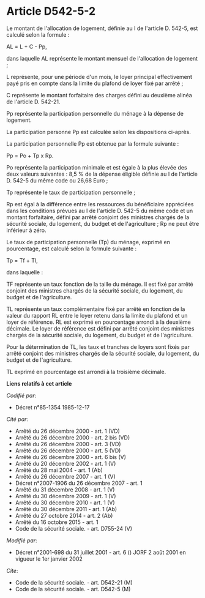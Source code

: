# Article D542-5-2

Le montant de l'allocation de logement, définie au I de l'article D. 542-5, est calculé selon la formule :

AL = L + C - Pp,

dans laquelle AL représente le montant mensuel de l'allocation de logement ;

L représente, pour une période d'un mois, le loyer principal effectivement payé pris en compte dans la limite du plafond de
loyer fixé par arrêté ;

C représente le montant forfaitaire des charges défini au deuxième alinéa de l'article D. 542-21.

Pp représente la participation personnelle du ménage à la dépense de logement.

La participation personne Pp est calculée selon les dispositions ci-après.

La participation personnelle Pp est obtenue par la formule suivante :

Pp = Po + Tp x Rp.

Po représente la participation minimale et est égale à la plus élevée des deux valeurs suivantes : 8,5 % de la dépense
éligible définie au I de l'article D. 542-5 du même code ou 26,68 Euro ;

Tp représente le taux de participation personnelle ;

Rp est égal à la différence entre les ressources du bénéficiaire appréciées dans les conditions prévues au I de l'article D.
542-5 du même code et un montant forfaitaire, défini par arrêté conjoint des ministres chargés de la sécurité sociale, du
logement, du budget et de l'agriculture ; Rp ne peut être inférieur à zéro.

Le taux de participation personnelle (Tp) du ménage, exprimé en pourcentage, est calculé selon la formule suivante :

Tp = Tf + Tl,

dans laquelle :

TF représente un taux fonction de la taille du ménage. Il est fixé par arrêté conjoint des ministres chargés de la sécurité
sociale, du logement, du budget et de l'agriculture.

TL représente un taux complémentaire fixé par arrêté en fonction de la valeur du rapport RL entre le loyer retenu dans la
limite du plafond et un loyer de référence. RL est exprimé en pourcentage arrondi à la deuxième décimale. Le loyer de
référence est défini par arrêté conjoint des ministres chargés de la sécurité sociale, du logement, du budget et de
l'agriculture.

Pour la détermination de TL, les taux et tranches de loyers sont fixés par arrêté conjoint des ministres chargés de la
sécurité sociale, du logement, du budget et de l'agriculture.

TL exprimé en pourcentage est arrondi à la troisième décimale.

**Liens relatifs à cet article**

_Codifié par_:

  - Décret n°85-1354 1985-12-17

_Cité par_:

  - Arrêté du 26 décembre 2000 - art. 1 (VD)
  - Arrêté du 26 décembre 2000 - art. 2 bis (VD)
  - Arrêté du 26 décembre 2000 - art. 3 (VD)
  - Arrêté du 26 décembre 2000 - art. 5 (VD)
  - Arrêté du 26 décembre 2000 - art. 6 bis (V)
  - Arrêté du 20 décembre 2002 - art. 1 (V)
  - Arrêté du 28 mai 2004 - art. 1 (Ab)
  - Arrêté du 26 décembre 2007 - art. 1 (V)
  - Décret n°2007-1906 du 26 décembre 2007 - art. 1
  - Arrêté du 31 décembre 2008 - art. 1 (V)
  - Arrêté du 30 décembre 2009 - art. 1 (V)
  - Arrêté du 30 décembre 2010 - art. 1 (V)
  - Arrêté du 30 décembre 2011 - art. 1 (Ab)
  - Arrêté du 27 octobre 2014 - art. 2 (Ab)
  - Arrêté du 16 octobre 2015 - art. 1
  - Code de la sécurité sociale. - art. D755-24 (V)

_Modifié par_:

  - Décret n°2001-698 du 31 juillet 2001 - art. 6 () JORF 2 août 2001 en vigueur le 1er janvier 2002

_Cite_:

  - Code de la sécurité sociale. - art. D542-21 (M)
  - Code de la sécurité sociale. - art. D542-5 (M)
